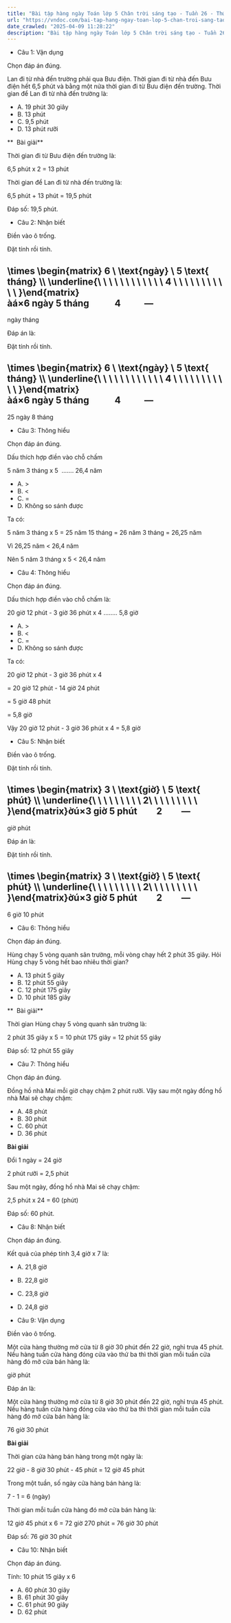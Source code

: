 ```yaml
---
title: "Bài tập hàng ngày Toán lớp 5 Chân trời sáng tạo - Tuần 26 - Thứ 4 gồm các câu hỏi tổng hợp nội dung Nhân số đo thời gian được học ở Tuần 26 trong chương trình Toán lớp 5 Tập 2 Chân trời sáng tạo"
url: "https://vndoc.com/bai-tap-hang-ngay-toan-lop-5-chan-troi-sang-tao-tuan-26-thu-4-338846"
date_crawled: "2025-04-09 11:28:22"
description: "Bài tập hàng ngày Toán lớp 5 Chân trời sáng tạo - Tuần 26 - Thứ 4 gồm các câu hỏi tổng hợp nội dung Nhân số đo thời gian được học ở Tuần 26 trong chương trình Toán lớp 5 Tập 2 Chân trời sáng tạo"
---
```


* Câu 1:  Vận dụng

Chọn đáp án đúng.

Lan đi từ nhà đến trường phải qua Bưu điện. Thời gian đi từ nhà đến Bưu điện hết 6,5 phút và bằng một nửa thời gian đi từ Bưu điện đến trường. Thời gian để Lan đi từ nhà đến trường là:

  * A. 19 phút 30 giây 
  * B. 13 phút 
  * C. 9,5 phút 
  * D. 13 phút rưỡi 



**  Bài giải**

Thời gian đi từ Bưu điện đến trường là:

6,5 phút x 2 = 13 phút

Thời gian để Lan đi từ nhà đến trường là:

6,5 phút + 13 phút = 19,5 phút

Đáp số: 19,5 phút.

* Câu 2:  Nhận biết

Điền vào ô trống.

Đặt tính rồi tính.

\\times \\begin{matrix} 6 \\ \\text{ngày} \\ 5 \\text{ tháng} \\\\ \\underline{\\ \\ \\ \\ \\ \\ \\ \\ \\ \\ \\ \\ 4 \\ \\ \\ \\ \\ \\ \\ \\ \\ \\ \\ }\\end{matrix}àá×6 ngày 5 tháng            4           ―  
---  
ngày  tháng  
  
Đáp án là:

Đặt tính rồi tính.

\\times \\begin{matrix} 6 \\ \\text{ngày} \\ 5 \\text{ tháng} \\\\ \\underline{\\ \\ \\ \\ \\ \\ \\ \\ \\ \\ \\ \\ 4 \\ \\ \\ \\ \\ \\ \\ \\ \\ \\ \\ }\\end{matrix}àá×6 ngày 5 tháng            4           ―  
---  
25 ngày 8 tháng  
  
* Câu 3:  Thông hiểu

Chọn đáp án đúng.

Dấu thích hợp điền vào chỗ chấm

5 năm 3 tháng x 5  ....... 26,4 năm

  * A. >
  * B. <
  * C. = 
  * D. Không so sánh được 



Ta có:

5 năm 3 tháng x 5 = 25 năm 15 tháng = 26 năm 3 tháng = 26,25 năm

Vì 26,25 năm < 26,4 năm

Nên 5 năm 3 tháng x 5 < 26,4 năm

* Câu 4:  Thông hiểu

Chọn đáp án đúng.

Dấu thích hợp điền vào chỗ chấm là:

20 giờ 12 phút - 3 giờ 36 phút x 4 ........ 5,8 giờ

  * A. >
  * B. <
  * C. = 
  * D. Không so sánh được 



Ta có:

20 giờ 12 phút - 3 giờ 36 phút x 4

= 20 giờ 12 phút - 14 giờ 24 phút

= 5 giờ 48 phút

= 5,8 giờ

Vậy 20 giờ 12 phút - 3 giờ 36 phút x 4 = 5,8 giờ

* Câu 5:  Nhận biết

Điền vào ô trống.

Đặt tính rồi tính.

\\times \\begin{matrix} 3 \\ \\text{giờ} \\ 5 \\text{ phút} \\\\ \\underline{\\ \\ \\ \\ \\ \\ \\ \\ \\ 2\\ \\ \\ \\ \\ \\ \\ \\ \\ }\\end{matrix}ờú×3 giờ 5 phút         2         ―  
---  
giờ  phút  
  
Đáp án là:

Đặt tính rồi tính.

\\times \\begin{matrix} 3 \\ \\text{giờ} \\ 5 \\text{ phút} \\\\ \\underline{\\ \\ \\ \\ \\ \\ \\ \\ \\ 2\\ \\ \\ \\ \\ \\ \\ \\ \\ }\\end{matrix}ờú×3 giờ 5 phút         2         ―  
---  
6 giờ 10 phút  
  
* Câu 6:  Thông hiểu

Chọn đáp án đúng.

Hùng chạy 5 vòng quanh sân trường, mỗi vòng chạy hết 2 phút 35 giây. Hỏi Hùng chạy 5 vòng hết bao nhiêu thời gian?

  * A. 13 phút 5 giây 
  * B. 12 phút 55 giây 
  * C. 12 phút 175 giây 
  * D. 10 phút 185 giây 



**  Bài giải**

Thời gian Hùng chạy 5 vòng quanh sân trường là:

2 phút 35 giây x 5 = 10 phút 175 giây = 12 phút 55 giây

Đáp số: 12 phút 55 giây

* Câu 7:  Thông hiểu

Chọn đáp án đúng.

Đồng hồ nhà Mai mỗi giờ chạy chậm 2 phút rưỡi. Vậy sau một ngày đồng hồ nhà Mai sẽ chạy chậm:

  * A. 48 phút 
  * B. 30 phút 
  * C. 60 phút 
  * D. 36 phút 



**Bài giải**

Đổi 1 ngày = 24 giờ

2 phút rưỡi = 2,5 phút

Sau một ngày, đồng hồ nhà Mai sẽ chạy chậm:

2,5 phút x 24 = 60 (phút)

Đáp số: 60 phút.

* Câu 8:  Nhận biết

Chọn đáp án đúng.

Kết quả của phép tính 3,4 giờ x 7 là:

  * A. 21,8 giờ 
  * B. 22,8 giờ 
  * C. 23,8 giờ 
  * D. 24,8 giờ 



* Câu 9:  Vận dụng

Điền vào ô trống.

Một cửa hàng thường mở cửa từ 8 giờ 30 phút đến 22 giờ, nghỉ trưa 45 phút. Nếu hàng tuần cửa hàng đóng cửa vào thứ ba thì thời gian mỗi tuần cửa hàng đó mở cửa bán hàng là:

giờ  phút

Đáp án là:

Một cửa hàng thường mở cửa từ 8 giờ 30 phút đến 22 giờ, nghỉ trưa 45 phút. Nếu hàng tuần cửa hàng đóng cửa vào thứ ba thì thời gian mỗi tuần cửa hàng đó mở cửa bán hàng là:

76 giờ 30 phút

**Bài giải**

Thời gian cửa hàng bán hàng trong một ngày là:

22 giờ - 8 giờ 30 phút - 45 phút = 12 giờ 45 phút

Trong một tuần, số ngày cửa hàng bán hàng là:

7 - 1 = 6 (ngày)

Thời gian mỗi tuần cửa hàng đó mở cửa bán hàng là:

12 giờ 45 phút x 6 = 72 giờ 270 phút = 76 giờ 30 phút

Đáp số: 76 giờ 30 phút

* Câu 10:  Nhận biết

Chọn đáp án đúng.

Tính: 10 phút 15 giây x 6

  * A. 60 phút 30 giây 
  * B. 61 phút 30 giây 
  * C. 61 phút 90 giây 
  * D. 62 phút 


